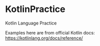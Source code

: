 # KotlinPractice
Kotlin Language Practice

Examples here are from official Kotlin docs: https://kotlinlang.org/docs/reference/
